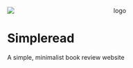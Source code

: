 <p align ='center'>
  <img src=https://user-images.githubusercontent.com/66485719/179522379-2257b400-1638-46cf-9a13-106d6e4f457c.png
 alt="logo" style="display: block; margin: 0 auto"></img>
</p>

# Simpleread

A simple, minimalist book review website
